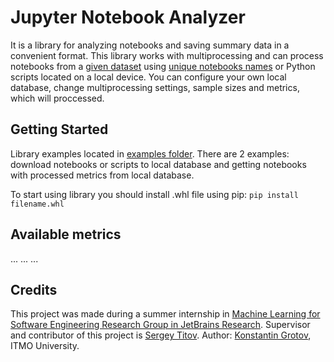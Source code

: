 # Jupyter Notebook Analyzer
It is a library for analyzing notebooks and saving summary data in a convenient format. This library works with multiprocessing and can process notebooks from a [given dataset](https://github-notebooks-update1.s3-eu-west-1.amazonaws.com/) using [unique notebooks names](https://github-notebooks-samples.s3-eu-west-1.amazonaws.com/ntbs_list.json) or Python scripts located on a local device. 
You can configure your own local database, change multiprocessing settings, sample sizes and metrics, which will proccessed.

## Getting Started
Library examples located in [examples folder](examples/). There are 2 examples: download notebooks or scripts to local database and getting notebooks with processed metrics from local database.

To start using library you should install .whl file using pip:
`pip install filename.whl`

## Available metrics
...
...
...

## Credits
This project was made during a summer internship in [Machine Learning for 
Software Engineering Research Group in JetBrains Research](https://research.jetbrains.org/groups/ml_methods/).
Supervisor and contributor of this project is [Sergey Titov](https://github.com/TitovSergey).
Author: [Konstantin Grotov](https://github.com/konstantgr), ITMO University.
